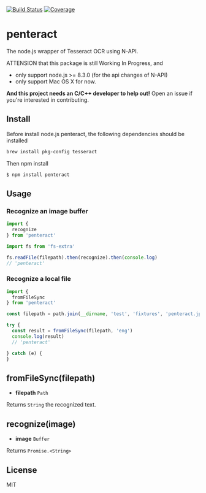 [![Build Status](https://travis-ci.org/kaelzhang/napi-penteract.svg?branch=master)](https://travis-ci.org/kaelzhang/napi-penteract)
[![Coverage](https://codecov.io/gh/kaelzhang/napi-penteract/branch/master/graph/badge.svg)](https://codecov.io/gh/kaelzhang/napi-penteract)
<!-- optional appveyor tst
[![Windows Build Status](https://ci.appveyor.com/api/projects/status/github/kaelzhang/napi-penteract?branch=master&svg=true)](https://ci.appveyor.com/project/kaelzhang/napi-penteract)
-->
<!-- optional npm version
[![NPM version](https://badge.fury.io/js/napi-penteract.svg)](http://badge.fury.io/js/napi-penteract)
-->
<!-- optional npm downloads
[![npm module downloads per month](http://img.shields.io/npm/dm/napi-penteract.svg)](https://www.npmjs.org/package/napi-penteract)
-->
<!-- optional dependency status
[![Dependency Status](https://david-dm.org/kaelzhang/napi-penteract.svg)](https://david-dm.org/kaelzhang/napi-penteract)
-->

# penteract

The node.js wrapper of Tesseract OCR using N-API.

ATTENSION that this package is still Working In Progress, and

- only support node.js >= 8.3.0 (for the api changes of N-API)
- only support Mac OS X for now.

**And this project needs an C/C++ developer to help out!** Open an issue if you're interested in contributing.

## Install

Before install node.js penteract, the following dependencies should be installed

```sh
brew install pkg-config tesseract
```

Then npm install

```sh
$ npm install penteract
```

## Usage

### Recognize an image buffer

```js
import {
  recognize
} from 'penteract'

import fs from 'fs-extra'

fs.readFile(filepath).then(recognize).then(console.log)
// 'penteract'
```

### Recognize a local file

```js
import {
  fromFileSync
} from 'penteract'

const filepath = path.join(__dirname, 'test', 'fixtures', 'penteract.jpg')

try {
  const result = fromFileSync(filepath, 'eng')
  console.log(result)    
  // 'penteract'

} catch (e) {
}
```

## fromFileSync(filepath)

- **filepath** `Path`

Returns `String` the recognized text.

## recognize(image)

- **image** `Buffer`

Returns `Promise.<String>`

## License

MIT

